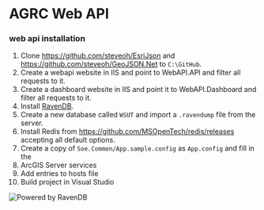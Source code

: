 # AGRC Web API

### web api installation

1. Clone https://github.com/steveoh/EsriJson and https://github.com/steveoh/GeoJSON.Net to `C:\GitHub`.
1. Create a webapi website in IIS and point to WebAPI.API and filter all requests to it.
1. Create a dashboard website in IIS and point it to WebAPI.Dashboard and filter all requests to it.
1. Install [RavenDB](https://ravendb.net/).
1. Create a new database called `WSUT` and import a `.ravendump` file from the server.
1. Install Redis from https://github.com/MSOpenTech/redis/releases accepting all default options.
1. Create a copy of `Soe.Common/App.sample.config` as `App.config` and fill in the
1. ArcGIS Server services
1. Add entries to hosts file
1. Build project in Visual Studio

![Powered by RavenDB](https://ravendb.net/Content/images/badges/badge1.png)
